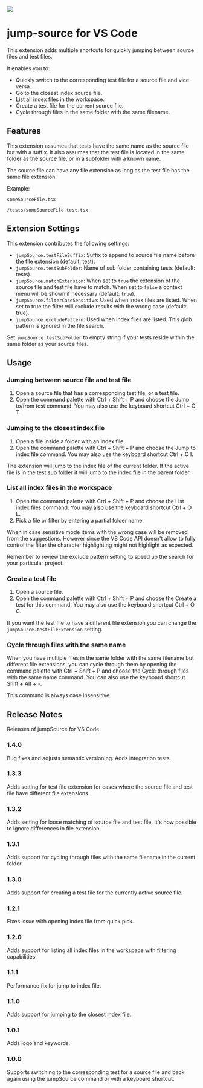 ![](https://github.com/acino/jump-source/workflows/Integration%20tests/badge.svg)

# jump-source for VS Code

This extension adds multiple shortcuts for quickly jumping between source files and test files.

It enables you to:

- Quickly switch to the corresponding test file for a source file and vice versa.
- Go to the closest index source file.
- List all index files in the workspace.
- Create a test file for the current source file.
- Cycle through files in the same folder with the same filename.

## Features

This extension assumes that tests have the same name as the source file but with a suffix. It also assumes that the test file is located in the same folder as the source file, or in a subfolder with a known name.

The source file can have any file extension as long as the test file has the same file extension.

Example:

`someSourceFile.tsx`

`/tests/someSourceFile.test.tsx`

## Extension Settings

This extension contributes the following settings:

- `jumpSource.testFileSuffix`: Suffix to append to source file name before the file extension (default: test).
- `jumpSource.testSubFolder`: Name of sub folder containing tests (default: tests).
- `jumpSource.matchExtension`: When set to `true` the extension of the source file and test file have to match. When set to `false` a context menu will be shown if necessary (default: `true`).
- `jumpSource.filterCaseSensitive`: Used when index files are listed. When set to true the filter will exclude results with the wrong case (default: true).
- `jumpSource.excludePattern`: Used when index files are listed. This glob pattern is ignored in the file search.

Set `jumpSource.testSubFolder` to empty string if your tests reside within the same folder as your source files.

## Usage

### Jumping between source file and test file

1. Open a source file that has a corresponding test file, or a test file.
2. Open the command palette with Ctrl + Shift + P and choose the Jump to/from test command. You may also use the keyboard shortcut Ctrl + O T.

### Jumping to the closest index file

1. Open a file inside a folder with an index file.
2. Open the command palette with Ctrl + Shift + P and choose the Jump to index file command. You may also use the keyboard shortcut Ctrl + O I.

The extension will jump to the index file of the current folder. If the active file is in the test sub folder it will jump to the index file in the parent folder.

### List all index files in the workspace

1. Open the command palette with Ctrl + Shift + P and choose the List index files command. You may also use the keyboard shortcut Ctrl + O L.
2. Pick a file or filter by entering a partial folder name.

When in case sensitive mode items with the wrong case will be removed from the suggestions. However since the VS Code API doesn't allow to fully control the filter the character highlighting might not highlight as expected.

Remember to review the exclude pattern setting to speed up the search for your particular project.

### Create a test file

1. Open a source file.
2. Open the command palette with Ctrl + Shift + P and choose the Create a test for this command. You may also use the keyboard shortcut Ctrl + O C.

If you want the test file to have a different file extension you can change the `jumpSource.testFileExtension` setting.

### Cycle through files with the same name

When you have multiple files in the same folder with the same filename but different file extensions, you can cycle through them by opening the command palette with Ctrl + Shift + P and choose the Cycle through files with the same name command. You can also use the keyboard shortcut Shift + Alt + -.

This command is always case insensitive.

## Release Notes

Releases of jumpSource for VS Code.

### 1.4.0

Bug fixes and adjusts semantic versioning. Adds integration tests.

### 1.3.3

Adds setting for test file extension for cases where the source file and test file have different file extensions.

### 1.3.2

Adds setting for loose matching of source file and test file. It's now possible to ignore differences in file extension.

### 1.3.1

Adds support for cycling through files with the same filename in the current folder.

### 1.3.0

Adds support for creating a test file for the currently active source file.

### 1.2.1

Fixes issue with opening index file from quick pick.

### 1.2.0

Adds support for listing all index files in the workspace with filtering capabilities.

### 1.1.1

Performance fix for jump to index file.

### 1.1.0

Adds support for jumping to the closest index file.

### 1.0.1

Adds logo and keywords.

### 1.0.0

Supports switching to the corresponding test for a source file and back again using the jumpSource command or with a keyboard shortcut.
